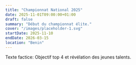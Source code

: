 ```yaml
---
title: "Championnat National 2025"
date: 2025-11-01T09:00:00+01:00
draft: false
summary: "Début du championnat élite."
cover: "/images/placeholder-1.svg"
startDate: 2025-11-10
endDate: 2026-03-15
location: "Benin"
---
```


Texte factice: Objectif top 4 et révélation des jeunes talents.
